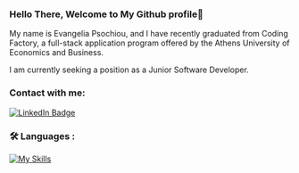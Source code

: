 ### Hello There, Welcome to My Github profile👋 



My name is Evangelia Psochiou, and I have recently graduated from Coding Factory, a full-stack application program offered by the Athens University of Economics and Business.

I am currently seeking a position as a Junior Software Developer.




### Contact with me: 
<div>
  <a href="https://www.linkedin.com/in/evangelia-psochiou-92376813a/">
    <img src="https://img.shields.io/badge/LinkedIn-blue?style=for-the-badge&logo=linkedin&logoColor=white" alt="LinkedIn Badge"/>
  </a>
</div>




### :hammer_and_wrench: Languages  :

[![My Skills](https://skillicons.dev/icons?i=java,hibernate,spring,js,nodejs,express,cs,angular,bootstrap,html,css,mongodb,mysql,sqlfigma&theme=light)](https://skillicons.dev)


